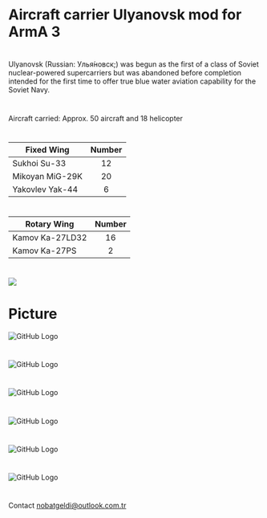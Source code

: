 # Aircraft carrier Ulyanovsk mod for ArmA 3
#
Ulyanovsk (Russian: Улья́новск;) was begun as the first of a class of Soviet nuclear-powered supercarriers but was abandoned before completion intended for the first time to offer true blue water aviation capability for the Soviet Navy.
#
Aircraft carried:	Approx. 50 aircraft and 18 helicopter
#
| Fixed Wing        | Number            |
| ----------------- |:-----------------:|
| 	Sukhoi Su-33    |         12        |
| 	Mikoyan MiG-29K |         20        |
| 	Yakovlev Yak-44 |          6        |
#
| Rotary Wing       | Number            |
| ----------------- |:-----------------:|
| 	Kamov Ka-27LD32 |          16       |
| 	Kamov Ka-27PS   |          2        |
#
[![](https://www.paypalobjects.com/en_US/i/btn/btn_donateCC_LG.gif)](https://www.paypal.com/cgi-bin/webscr?cmd=_s-xclick&hosted_button_id=K6922R75JMFTS)
# Picture
![GitHub Logo](https://raw.githubusercontent.com/Nobatgeldi/Aircraft-carrier/master/pic/0.jpg)
#
![GitHub Logo](https://raw.githubusercontent.com/Nobatgeldi/Aircraft-carrier/master/pic/1.jpg)
#
![GitHub Logo](https://raw.githubusercontent.com/Nobatgeldi/Aircraft-carrier/master/pic/2.jpg)
#
![GitHub Logo](https://raw.githubusercontent.com/Nobatgeldi/Aircraft-carrier/master/pic/3.jpg)
#
![GitHub Logo](https://raw.githubusercontent.com/Nobatgeldi/Aircraft-carrier/master/pic/4.jpg)
#
![GitHub Logo](https://raw.githubusercontent.com/Nobatgeldi/Aircraft-carrier/master/pic/5.jpg)
#
Contact nobatgeldi@outlook.com.tr

